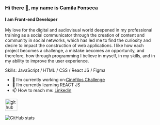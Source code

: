 ### Hi there 👋, my name is Camila Fonseca
#### I am Front-end Developer
My love for the digital and audiovisual world deepened in my professional training as a social communicator through the creation of content and community in social networks, which has led me to find the curiosity and desire to impact the construction of web applications. I like how each project becomes a challenge, a mistake becomes an opportunity, and therefore, how through programming I believe in myself, in my skills, and in my ability to improve the user experience.

Skills:  JavaScript / HTML / CSS / React JS / Figma  

- 🔭 I’m currently working on:[Cinéfilos Challenge](https://github.com/Camilaf19/BOG005-movie-challenge) 
- 🌱 I’m currently learning REACT JS
- 📫 How to reach me: [Linkedin](https://www.linkedin.com/in/camila-fonseca22/) 


[<img src='https://cdn.jsdelivr.net/npm/simple-icons@3.0.1/icons/github.svg' alt='github' height='40'>](https://github.com/Camilaf19)  

![GitHub stats](https://github-readme-stats.vercel.app/api?username=Camilaf19&show_icons=true)  




